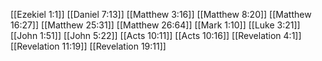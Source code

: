 [[Ezekiel 1:1]]
[[Daniel 7:13]]
[[Matthew 3:16]]
[[Matthew 8:20]]
[[Matthew 16:27]]
[[Matthew 25:31]]
[[Matthew 26:64]]
[[Mark 1:10]]
[[Luke 3:21]]
[[John 1:51]]
[[John 5:22]]
[[Acts 10:11]]
[[Acts 10:16]]
[[Revelation 4:1]]
[[Revelation 11:19]]
[[Revelation 19:11]]
